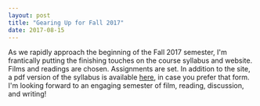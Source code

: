 ```yaml
---
layout: post
title: "Gearing Up for Fall 2017"
date: 2017-08-15
---
```


As we rapidly approach the beginning of the Fall 2017 semester, I'm frantically putting the finishing touches on the course syllabus and website. Films and readings are chosen. Assignments are set. In addition to the site, a pdf version of the syllabus is available [here](images/syllabus.pdf), in case you prefer that form. I'm looking forward to an engaging semester of film, reading, discussion, and writing!




